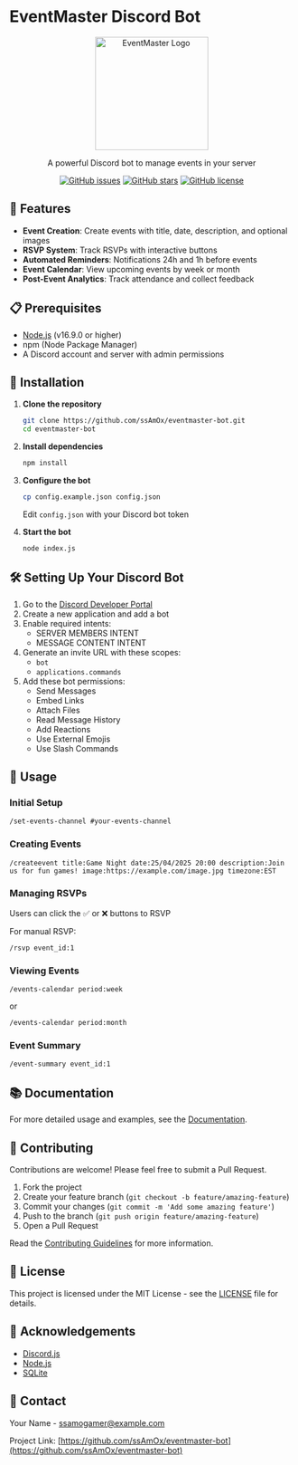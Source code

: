 # EventMaster Discord Bot

<div align="center">
  <img src="https://avatars.githubusercontent.com/u/96144815?v=4" alt="EventMaster Logo" width="200"/>
  <br>
  <p>A powerful Discord bot to manage events in your server</p>
  <a href="https://github.com/ssAmOx/eventmaster-bot/issues"><img alt="GitHub issues" src="https://img.shields.io/github/issues/ssAmOx/eventmaster-bot"></a>
  <a href="https://github.com/ssAmOx/eventmaster-bot/stargazers"><img alt="GitHub stars" src="https://img.shields.io/github/stars/ssAmOx/eventmaster-bot"></a>
  <a href="https://github.com/ssAmOx/eventmaster-bot/blob/main/LICENSE"><img alt="GitHub license" src="https://img.shields.io/github/license/ssAmOx/eventmaster-bot"></a>
</div>

## 🌟 Features

- **Event Creation**: Create events with title, date, description, and optional images
- **RSVP System**: Track RSVPs with interactive buttons
- **Automated Reminders**: Notifications 24h and 1h before events
- **Event Calendar**: View upcoming events by week or month
- **Post-Event Analytics**: Track attendance and collect feedback

## 📋 Prerequisites

- [Node.js](https://nodejs.org/) (v16.9.0 or higher)
- npm (Node Package Manager)
- A Discord account and server with admin permissions

## 🚀 Installation

1. **Clone the repository**
   ```bash
   git clone https://github.com/ssAmOx/eventmaster-bot.git
   cd eventmaster-bot
   ```

2. **Install dependencies**
   ```bash
   npm install
   ```

3. **Configure the bot**
   ```bash
   cp config.example.json config.json
   ```
   Edit `config.json` with your Discord bot token

4. **Start the bot**
   ```bash
   node index.js
   ```

## 🛠️ Setting Up Your Discord Bot

1. Go to the [Discord Developer Portal](https://discord.com/developers/applications)
2. Create a new application and add a bot
3. Enable required intents:
   - SERVER MEMBERS INTENT
   - MESSAGE CONTENT INTENT
4. Generate an invite URL with these scopes:
   - `bot`
   - `applications.commands`
5. Add these bot permissions:
   - Send Messages
   - Embed Links
   - Attach Files
   - Read Message History
   - Add Reactions
   - Use External Emojis
   - Use Slash Commands

## 📝 Usage

### Initial Setup
```
/set-events-channel #your-events-channel
```

### Creating Events
```
/createevent title:Game Night date:25/04/2025 20:00 description:Join us for fun games! image:https://example.com/image.jpg timezone:EST
```

### Managing RSVPs
Users can click the ✅ or ❌ buttons to RSVP

For manual RSVP:
```
/rsvp event_id:1
```

### Viewing Events
```
/events-calendar period:week
```
or
```
/events-calendar period:month
```

### Event Summary
```
/event-summary event_id:1
```

## 📚 Documentation

For more detailed usage and examples, see the [Documentation](docs/).

## 🤝 Contributing

Contributions are welcome! Please feel free to submit a Pull Request.

1. Fork the project
2. Create your feature branch (`git checkout -b feature/amazing-feature`)
3. Commit your changes (`git commit -m 'Add some amazing feature'`)
4. Push to the branch (`git push origin feature/amazing-feature`)
5. Open a Pull Request

Read the [Contributing Guidelines](docs/CONTRIBUTING.md) for more information.

## 📄 License

This project is licensed under the MIT License - see the [LICENSE](LICENSE) file for details.

## 🙏 Acknowledgements

- [Discord.js](https://discord.js.org/)
- [Node.js](https://nodejs.org/)
- [SQLite](https://www.sqlite.org/)

## 📧 Contact

Your Name - ssamogamer@example.com

Project Link: [https://github.com/ssAmOx/eventmaster-bot](https://github.com/ssAmOx/eventmaster-bot)
